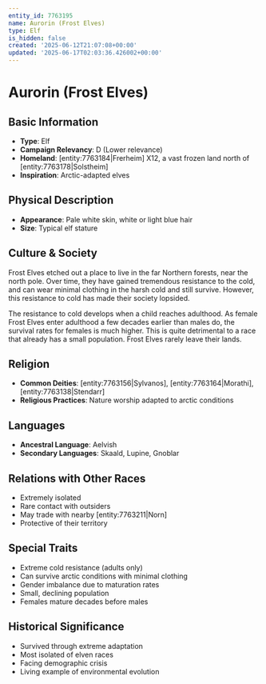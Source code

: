 ```yaml
---
entity_id: 7763195
name: Aurorin (Frost Elves)
type: Elf
is_hidden: false
created: '2025-06-12T21:07:08+00:00'
updated: '2025-06-17T02:03:36.426002+00:00'
---
```


# Aurorin (Frost Elves)

## Basic Information

- **Type**: Elf
- **Campaign Relevancy**: D (Lower relevance)
- **Homeland**: [entity:7763184|Frerheim] X12, a vast frozen land north of [entity:7763178|Solstheim]
- **Inspiration**: Arctic-adapted elves

## Physical Description

- **Appearance**: Pale white skin, white or light blue hair
- **Size**: Typical elf stature

## Culture & Society

Frost Elves etched out a place to live in the far Northern forests, near the north pole. Over time, they have gained tremendous resistance to the cold, and can wear minimal clothing in the harsh cold and still survive. However, this resistance to cold has made their society lopsided.

The resistance to cold develops when a child reaches adulthood. As female Frost Elves enter adulthood a few decades earlier than males do, the survival rates for females is much higher. This is quite detrimental to a race that already has a small population. Frost Elves rarely leave their lands.

## Religion

- **Common Deities**: [entity:7763156|Sylvanos], [entity:7763164|Morathi], [entity:7763138|Stendarr]
- **Religious Practices**: Nature worship adapted to arctic conditions

## Languages

- **Ancestral Language**: Aelvish
- **Secondary Languages**: Skaald, Lupine, Gnoblar

## Relations with Other Races

- Extremely isolated
- Rare contact with outsiders
- May trade with nearby [entity:7763211|Norn]
- Protective of their territory

## Special Traits

- Extreme cold resistance (adults only)
- Can survive arctic conditions with minimal clothing
- Gender imbalance due to maturation rates
- Small, declining population
- Females mature decades before males

## Historical Significance

- Survived through extreme adaptation
- Most isolated of elven races
- Facing demographic crisis
- Living example of environmental evolution